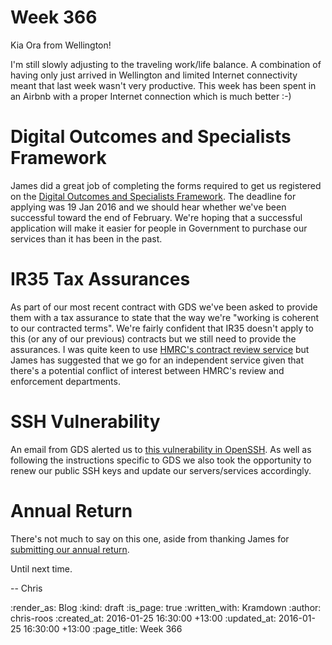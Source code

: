 Week 366
========

Kia Ora from Wellington!

I'm still slowly adjusting to the traveling work/life balance. A combination of having only just arrived in Wellington and limited Internet connectivity meant that last week wasn't very productive. This week has been spent in an Airbnb with a proper Internet connection which is much better :-)

# Digital Outcomes and Specialists Framework

James did a great job of completing the forms required to get us registered on the [Digital Outcomes and Specialists Framework][digital-outcomes-and-specialists]. The deadline for applying was 19 Jan 2016 and we should hear whether we've been successful toward the end of February. We're hoping that a successful application will make it easier for people in Government to purchase our services than it has been in the past.

# IR35 Tax Assurances

As part of our most recent contract with GDS we've been asked to provide them with a tax assurance to state that the way we're "working is coherent to our contracted terms". We're fairly confident that IR35 doesn't apply to this (or any of our previous) contracts but we still need to provide the assurances. I was quite keen to use [HMRC's contract review service][hmrc-ir35-review] but James has suggested that we go for an independent service given that there's a potential conflict of interest between HMRC's review and enforcement departments.

# SSH Vulnerability

An email from GDS alerted us to [this vulnerability in OpenSSH][cve-2016-0777]. As well as following the instructions specific to GDS we also took the opportunity to renew our public SSH keys and update our servers/services accordingly.

# Annual Return

There's not much to say on this one, aside from thanking James for [submitting our annual return][submit-annual-return].

Until next time.

-- Chris

[cve-2016-0777]: http://www.undeadly.org/cgi?action=article&sid=20160114142733
[digital-outcomes-and-specialists]: https://digitalmarketplace.blog.gov.uk/2015/12/07/digital-outcomes-and-specialists-is-open-for-applications/
[hmrc-ir35-review]: https://www.gov.uk/government/organisations/hm-revenue-customs/contact/ir35-enquiries
[submit-annual-return]: http://gofreerange.com/how-to-submit-annual-return

:render_as: Blog
:kind: draft
:is_page: true
:written_with: Kramdown
:author: chris-roos
:created_at: 2016-01-25 16:30:00 +13:00
:updated_at: 2016-01-25 16:30:00 +13:00
:page_title: Week 366

